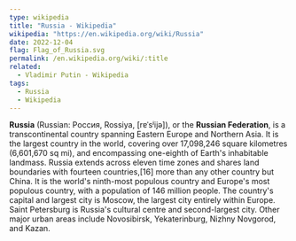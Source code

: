 ```yaml
---
type: wikipedia
title: "Russia - Wikipedia"
wikipedia: "https://en.wikipedia.org/wiki/Russia"
date: 2022-12-04
flag: Flag_of_Russia.svg
permalink: /en.wikipedia.org/wiki/:title
related:
  - Vladimir Putin - Wikipedia
tags:
  - Russia
  - Wikipedia
---
```

**Russia** (Russian: Россия, Rossiya, [rɐˈsʲijə]), or the **Russian Federation**, is a transcontinental country spanning Eastern Europe and Northern Asia. It is the largest country in the world, covering over 17,098,246 square kilometres (6,601,670 sq mi), and encompassing one-eighth of Earth's inhabitable landmass. Russia extends across eleven time zones and shares land boundaries with fourteen countries,[16] more than any other country but China. It is the world's ninth-most populous country and Europe's most populous country, with a population of 146 million people. The country's capital and largest city is Moscow, the largest city entirely within Europe. Saint Petersburg is Russia's cultural centre and second-largest city. Other major urban areas include Novosibirsk, Yekaterinburg, Nizhny Novgorod, and Kazan.